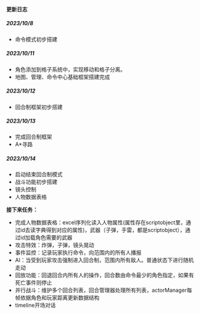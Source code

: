 #### 更新日志

##### 2023/10/8 

- 命令模式初步搭建

##### 2023/10/11 

- 角色添加到格子系统中，实现移动和格子分离。
- 地图、管理、命令中心基础框架搭建完成

##### 2023/10/12

- 回合制框架初步搭建

##### 2023/10/13

- 完成回合制框架
- A*寻路

##### 2023/10/14

- 启动结束回合制模式
- 战斗功能初步搭建
- 镜头控制
- 人物数据表格

**接下来任务：**

- 完成人物数据表格：excel序列化读入人物属性(属性存在scriptobject里，通过id去读字典得到对应的属性)，武器（子弹，手雷，都是scriptobject），通过id加载角色需要的武器
- 攻击特效：炸弹，子弹，镜头晃动
- 事件监控：记录玩家执行命令，向范围内的所有人播报
- AI：当受到玩家攻击强制进入回合制，范围内所有敌人。普通状态下进行随机走动
- 回放功能：回退回合内所有人的操作，回合数由命令最少的角色指定，如果有死亡事件则停止
- 并行战斗：维护多个回合列表，回合管理器处理所有列表，actorManager每帧依据角色和玩家距离更新数据结构
- timeline开场对话